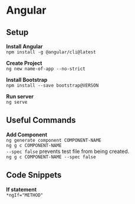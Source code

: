 # Angular

## Setup
**Install Angular**  
`npm install -g @angular/cli@latest`  

**Create Project**  
`ng new name-of-app --no-strict`  

**Install Bootstrap**  
`npm install --save bootstrap@VERSON`  

**Run server**  
`ng serve`  

## Useful Commands
**Add Component**  
`ng generate component COMPONENT-NAME`  
`ng g c COMPONENT-NAME`  
`--spec false` prevents test file from being created.  
`ng g c COMPONENT-NAME --spec false`  

## Code Snippets  
**If statement**  
`*ngIf="METHOD"`  
